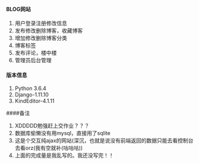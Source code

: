 #### BLOG网站

1. 用户登录注册修改信息
2. 发布修改删除博客，收藏博客
3. 增加修改删除博客分类
4. 博客标签
5. 发布评论，楼中楼
6. 管理员后台管理

#### 版本信息

1. Python 3.6.4
2. Django-1.11.10
3. KindEditor-4.1.11

####备注

1. XDDDDD勉强赶上交作业？？？
2. 数据库偷懒没有用mysql，直接用了sqlite
3. 这是个交互纯ajax的网站(深沉，也就是说没有前端返回的数据只能去看控制台去看orz(我有空就补(咕咕咕))
4. 上面的完成量是我乱写的。我还没写完！！